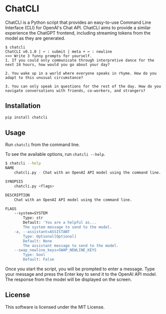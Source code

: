 # ChatCLI

ChatCLI is a Python script that provides an easy-to-use Command Line Interface (CLI) for OpenAI's Chat API. ChatCLI aims to provide a similar experience the ChatGPT frontend, including streaming tokens from the model as they are generated.

```console
$ chatcli
ChatCLI v0.1.0 | ↩ : submit | meta + ↩ : newline
>>> Write 3 funny prompts for yourself.
1. If you could only communicate through interpretive dance for the next 24 hours, how would you go about your day?

2. You wake up in a world where everyone speaks in rhyme. How do you adapt to this unusual circumstance?

3. You can only speak in questions for the rest of the day. How do you navigate conversations with friends, co-workers, and strangers?
```

## Installation

```bash
pip install chatcli
```

## Usage

Run `chatcli` from the command line.

To see the available options, run `chatcli --help`.

```bash
$ chatcli --help
NAME
    chatcli.py - Chat with an OpenAI API model using the command line.

SYNOPSIS
    chatcli.py <flags>

DESCRIPTION
    Chat with an OpenAI API model using the command line.

FLAGS
    --system=SYSTEM
        Type: str
        Default: 'You are a helpful as...
        The system message to send to the model.
    -a, --assistant=ASSISTANT
        Type: Optional[Optional]
        Default: None
        The assistant message to send to the model.
    --swap_newline_keys=SWAP_NEWLINE_KEYS
        Type: bool
        Default: False
```

Once you start the script, you will be prompted to enter a message. Type your message and press the Enter key to send it to the OpenAI API model. The response from the model will be displayed on the screen.

## License

This software is licensed under the MIT License.
